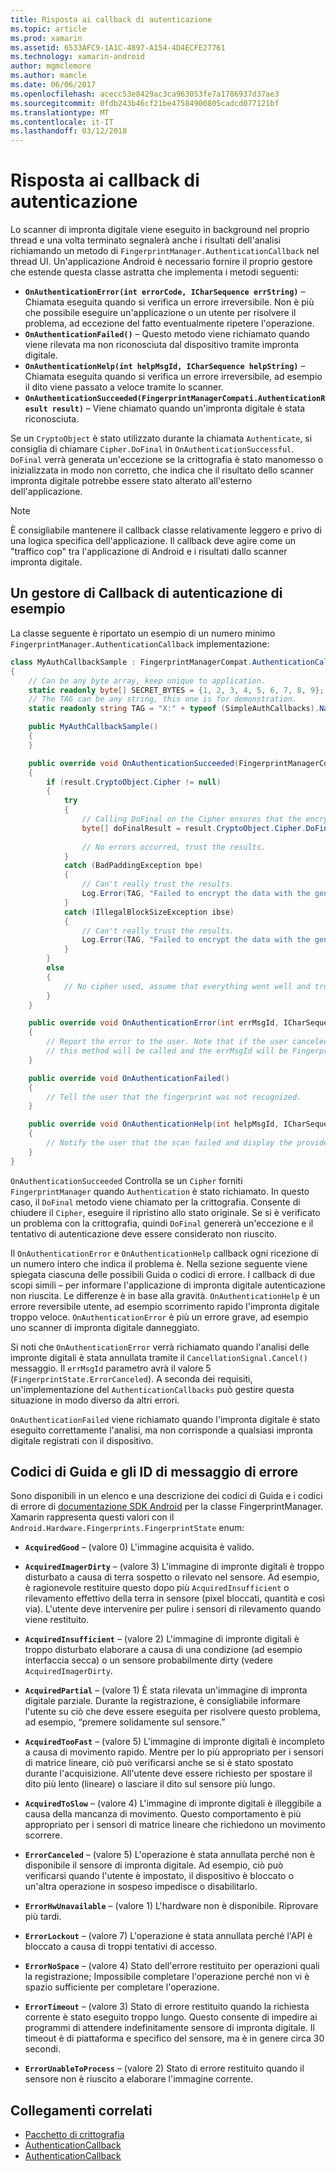 ```yaml
---
title: Risposta ai callback di autenticazione
ms.topic: article
ms.prod: xamarin
ms.assetid: 6533AFC9-1A1C-4897-A154-4D4ECFE27761
ms.technology: xamarin-android
author: mgmclemore
ms.author: mamcle
ms.date: 06/06/2017
ms.openlocfilehash: acecc53e8429ac3ca963053fe7a1786937d37ae3
ms.sourcegitcommit: 0fdb243b46cf21be47584900805cadcd077121bf
ms.translationtype: MT
ms.contentlocale: it-IT
ms.lasthandoff: 03/12/2018
---
```

# <a name="responding-to-authentication-callbacks"></a>Risposta ai callback di autenticazione

Lo scanner di impronta digitale viene eseguito in background nel proprio thread e una volta terminato segnalerà anche i risultati dell'analisi richiamando un metodo di `FingerprintManager.AuthenticationCallback` nel thread UI. Un'applicazione Android è necessario fornire il proprio gestore che estende questa classe astratta che implementa i metodi seguenti:

* **`OnAuthenticationError(int errorCode, ICharSequence errString)`** &ndash; Chiamata eseguita quando si verifica un errore irreversibile. Non è più che possibile eseguire un'applicazione o un utente per risolvere il problema, ad eccezione del fatto eventualmente ripetere l'operazione.
* **`OnAuthenticationFailed()`** &ndash; Questo metodo viene richiamato quando viene rilevata ma non riconosciuta dal dispositivo tramite impronta digitale.
* **`OnAuthenticationHelp(int helpMsgId, ICharSequence helpString)`** &ndash; Chiamata eseguita quando si verifica un errore irreversibile, ad esempio il dito viene passato a veloce tramite lo scanner.
* **`OnAuthenticationSucceeded(FingerprintManagerCompati.AuthenticationResult result)`** &ndash; Viene chiamato quando un'impronta digitale è stata riconosciuta.

Se un `CryptoObject` è stato utilizzato durante la chiamata `Authenticate`, si consiglia di chiamare `Cipher.DoFinal` in `OnAuthenticationSuccessful`.
`DoFinal` verrà generata un'eccezione se la crittografia è stato manomesso o inizializzata in modo non corretto, che indica che il risultato dello scanner impronta digitale potrebbe essere stato alterato all'esterno dell'applicazione.


> [!NOTE]
> È consigliabile mantenere il callback classe relativamente leggero e privo di una logica specifica dell'applicazione. Il callback deve agire come un "traffico cop" tra l'applicazione di Android e i risultati dallo scanner impronta digitale.

## <a name="a-sample-authentication-callback-handler"></a>Un gestore di Callback di autenticazione di esempio

La classe seguente è riportato un esempio di un numero minimo `FingerprintManager.AuthenticationCallback` implementazione: 

```csharp
class MyAuthCallbackSample : FingerprintManagerCompat.AuthenticationCallback
{
    // Can be any byte array, keep unique to application.
    static readonly byte[] SECRET_BYTES = {1, 2, 3, 4, 5, 6, 7, 8, 9};
    // The TAG can be any string, this one is for demonstration.
    static readonly string TAG = "X:" + typeof (SimpleAuthCallbacks).Name;

    public MyAuthCallbackSample()
    {
    }

    public override void OnAuthenticationSucceeded(FingerprintManagerCompat.AuthenticationResult result)
    {
        if (result.CryptoObject.Cipher != null) 
        {
            try
            {
                // Calling DoFinal on the Cipher ensures that the encryption worked.
                byte[] doFinalResult = result.CryptoObject.Cipher.DoFinal(SECRET_BYTES);
    
                // No errors occurred, trust the results.              
            }
            catch (BadPaddingException bpe)
            {
                // Can't really trust the results.
                Log.Error(TAG, "Failed to encrypt the data with the generated key." + bpe);
            }
            catch (IllegalBlockSizeException ibse)
            {
                // Can't really trust the results.
                Log.Error(TAG, "Failed to encrypt the data with the generated key." + ibse);
            }
        }
        else
        {
            // No cipher used, assume that everything went well and trust the results.
        }
    }

    public override void OnAuthenticationError(int errMsgId, ICharSequence errString)
    {
        // Report the error to the user. Note that if the user canceled the scan,
        // this method will be called and the errMsgId will be FingerprintState.ErrorCanceled.
    }

    public override void OnAuthenticationFailed()
    {
        // Tell the user that the fingerprint was not recognized.
    }

    public override void OnAuthenticationHelp(int helpMsgId, ICharSequence helpString)
    {
        // Notify the user that the scan failed and display the provided hint.
    }
}
```

`OnAuthenticationSucceeded` Controlla se un `Cipher` forniti `FingerprintManager` quando `Authentication` è stato richiamato. In questo caso, il `DoFinal` metodo viene chiamato per la crittografia. Consente di chiudere il `Cipher`, eseguire il ripristino allo stato originale. Se si è verificato un problema con la crittografia, quindi `DoFinal` genererà un'eccezione e il tentativo di autenticazione deve essere considerato non riuscito.

Il `OnAuthenticationError` e `OnAuthenticationHelp` callback ogni ricezione di un numero intero che indica il problema è. Nella sezione seguente viene spiegata ciascuna delle possibili Guida o codici di errore. I callback di due scopi simili &ndash; per informare l'applicazione di impronta digitale autenticazione non riuscita. Le differenze è in base alla gravità. `OnAuthenticationHelp` è un errore reversibile utente, ad esempio scorrimento rapido l'impronta digitale troppo veloce. `OnAuthenticationError` è più un errore grave, ad esempio uno scanner di impronta digitale danneggiato.

Si noti che `OnAuthenticationError` verrà richiamato quando l'analisi delle impronte digitali è stata annullata tramite il `CancellationSignal.Cancel()` messaggio. Il `errMsgId` parametro avrà il valore 5 (`FingerprintState.ErrorCanceled`). A seconda dei requisiti, un'implementazione del `AuthenticationCallbacks` può gestire questa situazione in modo diverso da altri errori. 

`OnAuthenticationFailed` viene richiamato quando l'impronta digitale è stato eseguito correttamente l'analisi, ma non corrisponde a qualsiasi impronta digitale registrati con il dispositivo. 

## <a name="help-codes-and-error-message-ids"></a>Codici di Guida e gli ID di messaggio di errore 

Sono disponibili in un elenco e una descrizione dei codici di Guida e i codici di errore di [documentazione SDK Android](http://developer.android.com/reference/android/hardware/fingerprint/FingerprintManager.html#FINGERPRINT_ACQUIRED_GOOD) per la classe FingerprintManager. Xamarin rappresenta questi valori con il `Android.Hardware.Fingerprints.FingerprintState` enum:


-   **`AcquiredGood`** &ndash; (valore 0) L'immagine acquisita è valido.


-   **`AcquiredImagerDirty`** &ndash; (valore 3) L'immagine di impronte digitali è troppo disturbato a causa di terra sospetto o rilevato nel sensore. Ad esempio, è ragionevole restituire questo dopo più `AcquiredInsufficient` o rilevamento effettivo della terra in sensore (pixel bloccati, quantità e così via). L'utente deve intervenire per pulire i sensori di rilevamento quando viene restituito.


-   **`AcquiredInsufficient`** &ndash; (valore 2) L'immagine di impronte digitali è troppo disturbato elaborare a causa di una condizione (ad esempio interfaccia secca) o un sensore probabilmente dirty (vedere `AcquiredImagerDirty`.



-   **`AcquiredPartial`** &ndash; (valore 1) È stata rilevata un'immagine di impronta digitale parziale. Durante la registrazione, è consigliabile informare l'utente su ciò che deve essere eseguita per risolvere questo problema, ad esempio, &ldquo;premere solidamente sul sensore.&rdquo;



-   **`AcquiredTooFast`** &ndash; (valore 5) L'immagine di impronte digitali è incompleto a causa di movimento rapido. Mentre per lo più appropriato per i sensori di matrice lineare, ciò può verificarsi anche se si è stato spostato durante l'acquisizione. All'utente deve essere richiesto per spostare il dito più lento (lineare) o lasciare il dito sul sensore più lungo.




-   **`AcquiredToSlow`** &ndash; (valore 4) L'immagine di impronte digitali è illeggibile a causa della mancanza di movimento. Questo comportamento è più appropriato per i sensori di matrice lineare che richiedono un movimento scorrere.



-   **`ErrorCanceled`** &ndash; (valore 5) L'operazione è stata annullata perché non è disponibile il sensore di impronta digitale. Ad esempio, ciò può verificarsi quando l'utente è impostato, il dispositivo è bloccato o un'altra operazione in sospeso impedisce o disabilitarlo.



-   **`ErrorHwUnavailable`** &ndash; (valore 1) L'hardware non è disponibile. Riprovare più tardi.




-   **`ErrorLockout`** &ndash; (valore 7) L'operazione è stata annullata perché l'API è bloccato a causa di troppi tentativi di accesso.




-   **`ErrorNoSpace`** &ndash; (valore 4) Stato dell'errore restituito per operazioni quali la registrazione; Impossibile completare l'operazione perché non vi è spazio sufficiente per completare l'operazione.



-   **`ErrorTimeout`** &ndash; (valore 3) Stato di errore restituito quando la richiesta corrente è stato eseguito troppo lungo. Questo consente di impedire ai programmi di attendere indefinitamente sensore di impronta digitale. Il timeout è di piattaforma e specifico del sensore, ma è in genere circa 30 secondi.



-   **`ErrorUnableToProcess`** &ndash; (valore 2) Stato di errore restituito quando il sensore non è riuscito a elaborare l'immagine corrente.



## <a name="related-links"></a>Collegamenti correlati

- [Pacchetto di crittografia](https://docs.oracle.com/javase/7/docshttps://developer.xamarin.com/api/javax/crypto/Cipher.html)
- [AuthenticationCallback](http://developer.android.com/reference/android/hardware/fingerprint/FingerprintManager.AuthenticationCallback.html)
- [AuthenticationCallback](http://developer.android.com/reference/android/support/v4/hardware/fingerprint/FingerprintManagerCompat.AuthenticationCallback.html)
